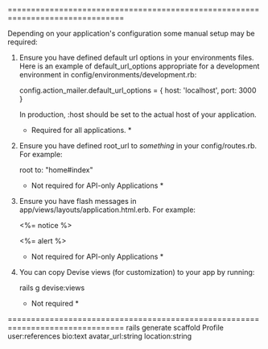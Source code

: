 ===============================================================================

Depending on your application's configuration some manual setup may be required:

  1. Ensure you have defined default url options in your environments files. Here
     is an example of default_url_options appropriate for a development environment
     in config/environments/development.rb:

       config.action_mailer.default_url_options = { host: 'localhost', port: 3000 }

     In production, :host should be set to the actual host of your application.

     * Required for all applications. *

  2. Ensure you have defined root_url to *something* in your config/routes.rb.
     For example:

       root to: "home#index"
     
     * Not required for API-only Applications *

  3. Ensure you have flash messages in app/views/layouts/application.html.erb.
     For example:

       <p class="notice"><%= notice %></p>
       <p class="alert"><%= alert %></p>

     * Not required for API-only Applications *

  4. You can copy Devise views (for customization) to your app by running:

       rails g devise:views
       
     * Not required *

===============================================================================
rails generate scaffold Profile user:references bio:text avatar_url:string location:string

<script>
const filterVerhicles = () => {
const url = new Url(window.location.href);
url.searchParms.set('color', coducment.getElementById('filterColor').value;
url.searchParms.set('make', coducment.getElementById('filterMake').value;

fetch(url, {})
.then(response => response.text())
.then(text => {
docuemnt.getElementById('verhicleTable').innerHTML = text
window.history.pushState({}, '', url);
});